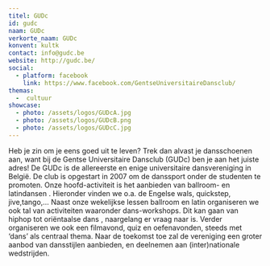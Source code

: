 ```yaml
---
titel: GUDc
id: gudc
naam: GUDc
verkorte_naam: GUDc
konvent: kultk
contact: info@gudc.be
website: http://gudc.be/
social:
  - platform: facebook
    link: https://www.facebook.com/GentseUniversitaireDansclub/
themas:
  -  cultuur
showcase:
  - photo: /assets/logos/GUDcA.jpg
  - photo: /assets/logos/GUDcB.png
  - photo: /assets/logos/GUDcC.jpg
---
```


Heb je zin om je eens goed uit te leven? Trek dan alvast je dansschoenen aan, want bij de Gentse Universitaire Dansclub (GUDc) ben je aan het juiste adres! De GUDc is de allereerste en enige universitaire dansvereniging in België. De club is opgestart in 2007 om de danssport onder de studenten te promoten. Onze hoofd-activiteit is het aanbieden van ballroom- en latindansen . Hieronder vinden we o.a. de Engelse wals, quickstep, jive,tango,… Naast onze wekelijkse lessen ballroom en latin organiseren we ook tal van activiteiten waaronder dans-workshops. Dit kan gaan van hiphop tot oriëntaalse dans , naargelang er vraag naar is. Verder organiseren we ook een filmavond, quiz en oefenavonden, steeds met ‘dans’ als centraal thema. Naar de toekomst toe zal de vereniging een groter aanbod van dansstijlen aanbieden, en deelnemen aan (inter)nationale wedstrijden.
